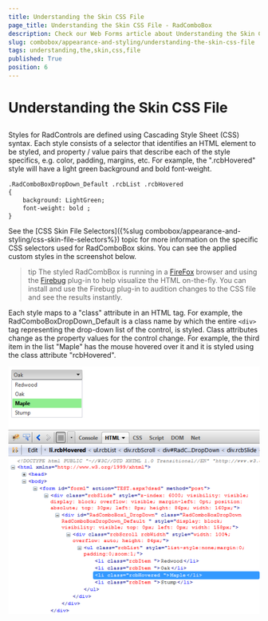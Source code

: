 ```yaml
---
title: Understanding the Skin CSS File
page_title: Understanding the Skin CSS File - RadComboBox
description: Check our Web Forms article about Understanding the Skin CSS File.
slug: combobox/appearance-and-styling/understanding-the-skin-css-file
tags: understanding,the,skin,css,file
published: True
position: 6
---
```


# Understanding the Skin CSS File



## 

Styles for RadControls are defined using Cascading Style Sheet (CSS) syntax. Each style consists of a selector that identifies an HTML element to be styled, and property / value pairs that describe each of the style specifics, e.g. color, padding, margins, etc. For example, the ".rcbHovered" style will have a light green background and bold font-weight.

````ASPNET
.RadComboBoxDropDown_Default .rcbList .rcbHovered
{
	background: LightGreen;
	font-weight: bold ;
}
````



See the [CSS Skin File Selectors]({%slug combobox/appearance-and-styling/css-skin-file-selectors%}) topic for more information on the specific CSS selectors used for RadComboBox skins. You can see the applied custom styles in the screenshot below.

>tip The styled RadCombBox is running in a [FireFox](http://www.mozilla.com/en-US/firefox/) browser and using the [Firebug](http://www.getfirebug.com) plug-in to help visualize the HTML on-the-fly. You can install and use the Firebug plug-in to audition changes to the CSS file and see the results instantly.
>


Each style maps to a "class" attribute in an HTML tag. For example, the RadComboBoxDropDown_Default is a class name by which the entire `<div>` tag representing the drop-down list of the control, is styled. Class attributes change as the property values for the control change. For example, the third item in the list "Maple" has the mouse hovered over it and it is styled using the class attribute "rcbHovered".

![ComboBox Css](images/combobox_cssfile.png)
